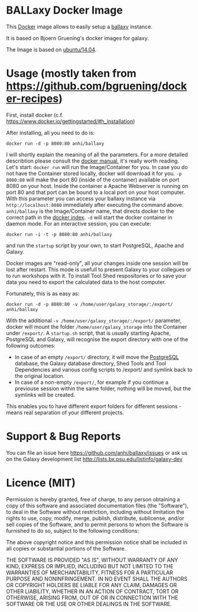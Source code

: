 BALLaxy Docker Image
===================

This [Docker](http://www.docker.io) image allows to easily setup a 
[ballaxy](http://ball-trac.bioinf.uni-sb.de/ballaxy) instance.

It is based on Bjoern Gruening's docker images for galaxy.

The Image is based on [ubuntu/14.04](http://www.ubuntu.org/).


Usage (mostly taken from https://github.com/bgruening/docker-recipes)
=====================================================================

First, install docker (c.f. https://www.docker.io/gettingstarted/#h_installation)

After installing, all you need to do is:

``docker run -d -p 8080:80 anhi/ballaxy``

I will shortly explain the meaning of all the parameters. For a more detailed describtion please consult the [docker manual](http://docs.docker.io/), it's really worth reading.
Let's start: ``docker run`` will run the Image/Container for you. In case you do not have the Container stored locally, docker will download it for you. ``-p 8080:80`` will make the port 80 (inside of the container) available on port 8080 on your host. Inside the container a Apache Webserver is running on port 80 and that port can be bound to a local port on your host computer. With this parameter you can access your ballaxy instance via ``http://localhost:8080`` immediately after executing the command above. ``anhi/ballaxy`` is the Image/Container name, that directs docker to the correct path in the [docker index](https://index.docker.io/u/anhi/ballaxy/). ``-d`` will start the docker container in daemon mode. For an interactive session, you can execute:

``docker run -i -t -p 8080:80 anhi/ballaxy``

and run the ``` startup ``` script by your own, to start PostgreSQL, Apache and Galaxy.

Docker images are "read-only", all your changes inside one session will be lost after restart. This mode is usefull to present Galaxy to your collegues or to run workshops with it. To install Tool Shed respositories or to save your data you need to export the calculated data to the host computer.

Fortunately, this is as easy as:

``docker run -d -p 8080:80 -v /home/user/galaxy_storage/:/export/ anhi/ballaxy``

With the additional ``-v /home/user/galaxy_storage/:/export/`` parameter, docker will mount the folder ``/home/user/galaxy_storage`` into the Container under ``/export/``. A ``startup.sh`` script, that is usually starting Apache, PostgreSQL and Galaxy, will recognise the export directory with one of the following outcomes:

  - In case of an empty ``/export/`` directory, it will move the [PostgreSQL](http://www.postgresql.org/) database, the Galaxy database directory, Shed Tools and Tool Dependencies and various config scripts to /export/ and symlink back to the original location.
  - In case of a non-empty ``/export/``, for example if you continue a previouse session within the same folder, nothing will be moved, but the symlinks will be created.

This enables you to have different export folders for different sessions - means real separation of your different projects.


Support & Bug Reports
=====================

You can file an issue here https://github.com/anhi/ballaxy/issues or ask
us on the Galaxy development list http://lists.bx.psu.edu/listinfo/galaxy-dev


Licence (MIT)
=============

Permission is hereby granted, free of charge, to any person obtaining a copy
of this software and associated documentation files (the "Software"), to deal
in the Software without restriction, including without limitation the rights
to use, copy, modify, merge, publish, distribute, sublicense, and/or sell
copies of the Software, and to permit persons to whom the Software is
furnished to do so, subject to the following conditions:

The above copyright notice and this permission notice shall be included in
all copies or substantial portions of the Software.

THE SOFTWARE IS PROVIDED "AS IS", WITHOUT WARRANTY OF ANY KIND, EXPRESS OR
IMPLIED, INCLUDING BUT NOT LIMITED TO THE WARRANTIES OF MERCHANTABILITY,
FITNESS FOR A PARTICULAR PURPOSE AND NONINFRINGEMENT. IN NO EVENT SHALL THE
AUTHORS OR COPYRIGHT HOLDERS BE LIABLE FOR ANY CLAIM, DAMAGES OR OTHER
LIABILITY, WHETHER IN AN ACTION OF CONTRACT, TORT OR OTHERWISE, ARISING FROM,
OUT OF OR IN CONNECTION WITH THE SOFTWARE OR THE USE OR OTHER DEALINGS IN
THE SOFTWARE.

